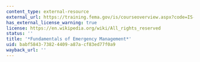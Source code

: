 ```yaml
---
content_type: external-resource
external_url: https://training.fema.gov/is/courseoverview.aspx?code=IS-230.e&lang=en
has_external_license_warning: true
license: https://en.wikipedia.org/wiki/All_rights_reserved
status: ''
title: '*Fundamentals of Emergency Management*'
uid: babf5843-7382-4409-a87a-cf83ed77f0a9
wayback_url: ''
---
```

